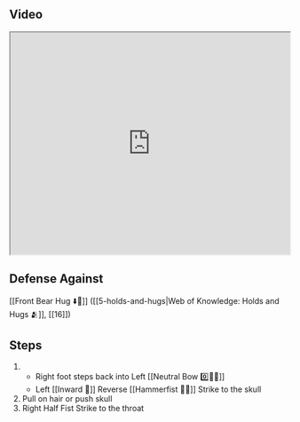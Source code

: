 ## Video

<iframe src="https://www.youtube.com/embed/55xZqTRcn0k" width="100%" height="400"></iframe>

## Defense Against

[[Front Bear Hug ⬇️🐻]] ([[5-holds-and-hugs|Web of Knowledge: Holds and Hugs 🫂]], [[16]])

## Steps

1. - Right foot steps back into Left [[Neutral Bow 0️⃣🧍‍♂️]]
    - Left [[Inward 🔽]] Reverse [[Hammerfist 🔨✊]] Strike to the skull
2. Pull on hair or push skull
3. Right Half Fist Strike to the throat